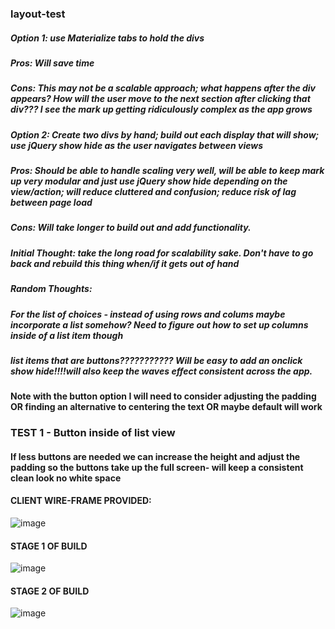 ### layout-test

##### Option 1: use Materialize tabs to hold the divs 
##### Pros: Will save time
##### Cons: This may not be a scalable approach; what happens after the div appears? How will the user move to the next section after clicking that div??? I see the mark up getting ridiculously complex as the app grows

##### Option 2: Create two divs by hand; build out each display that will show; use jQuery show hide as the user navigates between views 
##### Pros: Should be able to handle scaling very well, will be able to keep mark up very modular and just use jQuery show hide depending on the view/action; will reduce cluttered and confusion; reduce risk of lag between page load
##### Cons: Will take longer to build out and add functionality. 

##### Initial Thought: take the long road for scalability sake. Don't have to go back and rebuild this thing when/if it gets out of hand


##### Random Thoughts: 
##### For the list of choices - instead of using rows and colums maybe incorporate a list somehow? Need to figure out how to set up columns inside of a list item though
##### list items that are buttons??????????? Will be easy to add an onclick show hide!!!!will also keep the waves effect consistent across the app.
#### Note with the button option I will need to consider adjusting the padding OR finding an alternative to centering the text OR maybe default will work


### TEST 1 - Button inside of list view
#### If less buttons are needed we can increase the height and adjust the padding so the buttons take up the full screen- will keep a consistent clean look no white space

#### CLIENT WIRE-FRAME PROVIDED:

![image](https://cloud.githubusercontent.com/assets/18251657/25030158/317a6db0-2091-11e7-9c47-70a1dd8d57aa.png)


#### STAGE 1 OF BUILD

![image](https://cloud.githubusercontent.com/assets/18251657/24938892/f2cbe060-1f07-11e7-95df-c0f3bfdabd48.png)

#### STAGE 2 OF BUILD

![image](https://cloud.githubusercontent.com/assets/18251657/25030210/7840c14a-2091-11e7-84bb-55749d6554f6.png)
